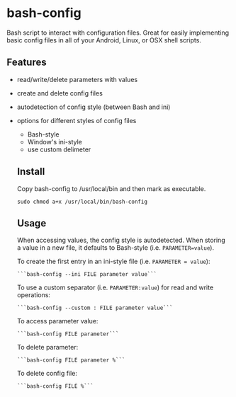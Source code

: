 # bash-config

Bash script to interact with configuration files. Great for easily implementing basic config files in all of your Android, Linux, or OSX shell scripts.


Features
--------

* read/write/delete parameters with values
* create and delete config files
* autodetection of config style (between Bash and ini)
* options for different styles of config files
    * Bash-style
    * Window's ini-style
    * use custom delimeter

   Install
   -----
   
   Copy bash-config to /usr/local/bin and then mark as executable.
   
   ```sudo chmod a+x /usr/local/bin/bash-config```

   Usage
   -----

   When accessing values, the config style is autodetected. When storing a value in a new file, it defaults to Bash-style (i.e. ```PARAMETER=value```).
   
   
   To create the first entry in an ini-style file (i.e. ```PARAMETER = value```):
   
      ```bash-config --ini FILE parameter value```
   
   
   To use a custom separator (i.e. ```PARAMETER:value```) for read and write operations:
   
      ```bash-config --custom : FILE parameter value```
   
   
   To access parameter value:
   
      ```bash-config FILE parameter```


   To delete parameter:
   
      ```bash-config FILE parameter %```
   
   
   To delete config file:
   
      ```bash-config FILE %```
